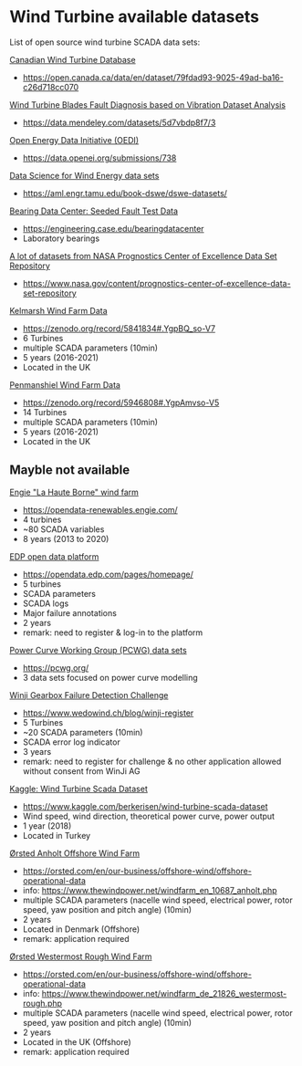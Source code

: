 # Wind Turbine available datasets
List of open source wind turbine SCADA data sets:

<ins>Canadian Wind Turbine Database</ins>
- https://open.canada.ca/data/en/dataset/79fdad93-9025-49ad-ba16-c26d718cc070

<ins>Wind Turbine Blades Fault Diagnosis based on Vibration Dataset Analysis</ins>
- https://data.mendeley.com/datasets/5d7vbdp8f7/3

<ins>Open Energy Data Initiative (OEDI)</ins>
- https://data.openei.org/submissions/738

<ins>Data Science for Wind Energy data sets</ins>
- https://aml.engr.tamu.edu/book-dswe/dswe-datasets/

<ins>Bearing Data Center: Seeded Fault Test Data</ins>
- https://engineering.case.edu/bearingdatacenter
- Laboratory bearings

<ins>A lot of datasets from NASA Prognostics Center of Excellence Data Set Repository</ins>
- https://www.nasa.gov/content/prognostics-center-of-excellence-data-set-repository

<ins>Kelmarsh Wind Farm Data</ins>
- https://zenodo.org/record/5841834#.YgpBQ_so-V7
- 6 Turbines
- multiple SCADA parameters (10min)
- 5 years (2016-2021)
- Located in the UK

<ins>Penmanshiel Wind Farm Data</ins>
- https://zenodo.org/record/5946808#.YgpAmvso-V5
- 14 Turbines
- multiple SCADA parameters (10min)
- 5 years (2016-2021)
- Located in the UK

## Mayble not available

<ins>Engie "La Haute Borne" wind farm</ins>
- https://opendata-renewables.engie.com/
- 4 turbines
- ~80 SCADA variables
- 8 years (2013 to 2020)

<ins>EDP open data platform</ins>
- https://opendata.edp.com/pages/homepage/
- 5 turbines
- SCADA parameters
- SCADA logs
- Major failure annotations
- 2 years
- remark: need to register & log-in to the platform

<ins>Power Curve Working Group (PCWG) data sets</ins>
- https://pcwg.org/
- 3 data sets focused on power curve modelling

<ins>Winji Gearbox Failure Detection Challenge</ins>
- https://www.wedowind.ch/blog/winji-register
- 5 Turbines
- ~20 SCADA parameters (10min)
- SCADA error log indicator
- 3 years
- remark: need to register for challenge & no other application allowed without consent from WinJi AG

<ins>Kaggle: Wind Turbine Scada Dataset</ins>
- https://www.kaggle.com/berkerisen/wind-turbine-scada-dataset
- Wind speed, wind direction, theoretical power curve, power output
- 1 year (2018)
- Located in Turkey

<ins>Ørsted Anholt Offshore Wind Farm</ins>
- https://orsted.com/en/our-business/offshore-wind/offshore-operational-data
- info: https://www.thewindpower.net/windfarm_en_10687_anholt.php
- multiple SCADA parameters (nacelle wind speed, electrical power, rotor speed, yaw position and pitch angle) (10min)
- 2 years
- Located in Denmark (Offshore)
- remark: application required 

<ins>Ørsted Westermost Rough Wind Farm</ins>
- https://orsted.com/en/our-business/offshore-wind/offshore-operational-data
- info: https://www.thewindpower.net/windfarm_de_21826_westermost-rough.php
- multiple SCADA parameters (nacelle wind speed, electrical power, rotor speed, yaw position and pitch angle) (10min)
- 2 years
- Located in the UK (Offshore)
- remark: application required
